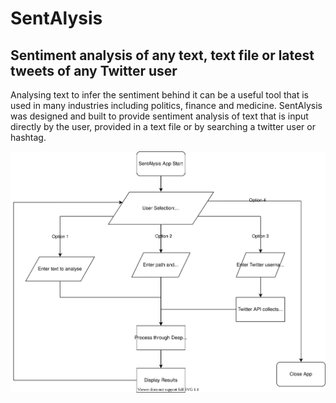# SentAlysis

## Sentiment analysis of any text, text file or latest tweets of any Twitter user

Analysing text to infer the sentiment behind it can be a useful tool that is used in many industries including politics, finance and medicine. SentAlysis was designed and built to provide sentiment analysis of text that is input directly by the user, provided in a text file or by searching a twitter user or hashtag.

![App Flowchart](docs/flow.drawio.svg)
